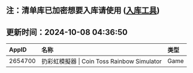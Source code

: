## 注：清单库已加密想要入库请使用 ([入库工具](https://github.com/BlankTMing/ManifestAutoUpdate/releases))

## 更新时间：2024-10-08 04:36:50
| AppID | 名称 | 类型  |
| :-------------------- | :----------------------------- | :----------- |
| 2654700 | 扔彩虹模擬器 \| Coin Toss Rainbow Simulator| Game |
